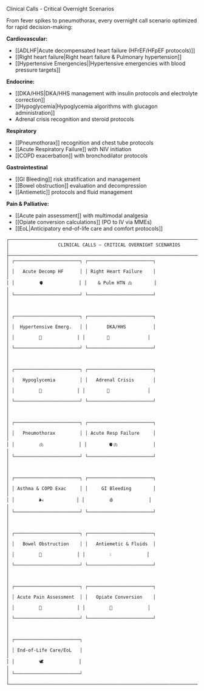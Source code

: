 Clinical Calls - Critical Overnight Scenarios

From fever spikes to pneumothorax, every overnight call scenario optimized for rapid decision-making:

**Cardiovascular:**

- [[ADLHF|Acute decompensated heart failure (HFrEF/HFpEF protocols)]]
- [[Right heart failure|Right heart failure & Pulmonary  hypertension]]
- [[Hypertensive Emergencies||Hypertensive emergencies with blood pressure targets]]

**Endocrine:**

- [[DKA/HHS|DKA/HHS management with insulin protocols and electrolyte correction]] 
- [[Hypoglycemia|Hypoglycemia algorithms with glucagon administration]] 
- Adrenal crisis recognition and steroid protocols

**Respiratory**

- [[Pneumothorax]] recognition and chest tube protocols
- [[Acute Respiratory Failure]] with NIV initiation
- [[COPD exacerbation]] with bronchodilator protocols

**Gastrointestinal**

- [[GI Bleeding]] risk stratification and management
- [[Bowel obstruction]] evaluation and decompression
- [[Antiemetic]] protocols and fluid management

**Pain & Palliative:**

- [[Acute pain assessment]] with multimodal analgesia
- [[Opiate conversion calculations]] (PO to IV via MMEs)
- [[EoL|Anticipatory end-of-life care and comfort protocols]]

```
┌──────────────────────────────────────────────────────────────────────────────┐
│                  CLINICAL CALLS – CRITICAL OVERNIGHT SCENARIOS              │
├──────────────────────────────────────────────────────────────────────────────┤
│ ┌────────────────────────┐ ┌────────────────────────┐                       │
│ │   Acute Decomp HF      │ │ Right Heart Failure    │                       │
│ │         🫀             │ │    & Pulm HTN 🫁        │                       │
│ └────────────────────────┘ └────────────────────────┘                       │
│                                                                             │
│ ┌────────────────────────┐ ┌────────────────────────┐                       │
│ │  Hypertensive Emerg.   │ │       DKA/HHS          │                       │
│ │         💉             │ │        🍬              │                       │
│ └────────────────────────┘ └────────────────────────┘                       │
│                                                                             │
│ ┌────────────────────────┐ ┌────────────────────────┐                       │
│ │   Hypoglycemia         │ │   Adrenal Crisis       │                       │
│ │         🍭             │ │        🧂              │                       │
│ └────────────────────────┘ └────────────────────────┘                       │
│                                                                             │
│ ┌────────────────────────┐ ┌────────────────────────┐                       │
│ │   Pneumothorax         │ │ Acute Resp Failure     │                       │
│ │         🫁             │ │        🫀🫁             │                       │
│ └────────────────────────┘ └────────────────────────┘                       │
│                                                                             │
│ ┌────────────────────────┐ ┌────────────────────────┐                       │
│ │ Asthma & COPD Exac     │ │     GI Bleeding        │                       │
│ │         🌬️            │ │         🩸             │                       │
│ └────────────────────────┘ └────────────────────────┘                       │
│                                                                             │
│ ┌────────────────────────┐ ┌────────────────────────┐                       │
│ │   Bowel Obstruction    │ │   Antiemetic & Fluids  │                       │
│ │         🤰             │ │         💧             │                       │
│ └────────────────────────┘ └────────────────────────┘                       │
│                                                                             │
│ ┌────────────────────────┐ ┌────────────────────────┐                       │
│ │ Acute Pain Assessment  │ │   Opiate Conversion    │                       │
│ │         💊             │ │         🔀             │                       │
│ └────────────────────────┘ └────────────────────────┘                       │
│                                                                             │
│ ┌────────────────────────┐                                                  │
│ │ End-of-Life Care/EoL   │                                                  │
│ │         🕊️             │                                                  │
│ └────────────────────────┘                                                  │
└──────────────────────────────────────────────────────────────────────────────┘

```